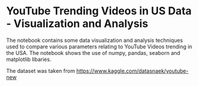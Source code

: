 # YouTube Trending Videos in US Data - Visualization and Analysis

The notebook contains some data visualization and analysis techniques used to compare various parameters relating to YouTube Videos trending in the USA. The notebook shows the use of numpy, pandas, seaborn and matplotlib libaries.

The dataset was taken from https://www.kaggle.com/datasnaek/youtube-new
